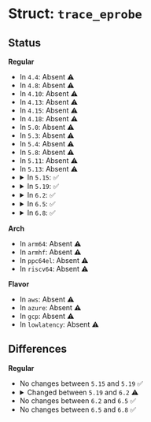 # Struct: <code>trace_eprobe</code>

## Status
<b>Regular</b>
<ul>
<li>
In <code>4.4</code>: Absent ⚠️
</li>
<li>
In <code>4.8</code>: Absent ⚠️
</li>
<li>
In <code>4.10</code>: Absent ⚠️
</li>
<li>
In <code>4.13</code>: Absent ⚠️
</li>
<li>
In <code>4.15</code>: Absent ⚠️
</li>
<li>
In <code>4.18</code>: Absent ⚠️
</li>
<li>
In <code>5.0</code>: Absent ⚠️
</li>
<li>
In <code>5.3</code>: Absent ⚠️
</li>
<li>
In <code>5.4</code>: Absent ⚠️
</li>
<li>
In <code>5.8</code>: Absent ⚠️
</li>
<li>
In <code>5.11</code>: Absent ⚠️
</li>
<li>
In <code>5.13</code>: Absent ⚠️
</li>
<li>
<details>
<summary>In <code>5.15</code>: ✅</summary>

```c
struct trace_eprobe {
    const char *event_system;
    const char *event_name;
    struct trace_event_call *event;
    struct dyn_event devent;
    struct trace_probe tp;
};
```
</details>
</li>
<li>
<details>
<summary>In <code>5.19</code>: ✅</summary>

```c
struct trace_eprobe {
    const char *event_system;
    const char *event_name;
    struct trace_event_call *event;
    struct dyn_event devent;
    struct trace_probe tp;
};
```
</details>
</li>
<li>
<details>
<summary>In <code>6.2</code>: ✅</summary>

```c
struct trace_eprobe {
    const char *event_system;
    const char *event_name;
    char *filter_str;
    struct trace_event_call *event;
    struct dyn_event devent;
    struct trace_probe tp;
};
```
</details>
</li>
<li>
<details>
<summary>In <code>6.5</code>: ✅</summary>

```c
struct trace_eprobe {
    const char *event_system;
    const char *event_name;
    char *filter_str;
    struct trace_event_call *event;
    struct dyn_event devent;
    struct trace_probe tp;
};
```
</details>
</li>
<li>
<details>
<summary>In <code>6.8</code>: ✅</summary>

```c
struct trace_eprobe {
    const char *event_system;
    const char *event_name;
    char *filter_str;
    struct trace_event_call *event;
    struct dyn_event devent;
    struct trace_probe tp;
};
```
</details>
</li>
</ul>
<b>Arch</b>
<ul>
<li>
In <code>arm64</code>: Absent ⚠️
</li>
<li>
In <code>armhf</code>: Absent ⚠️
</li>
<li>
In <code>ppc64el</code>: Absent ⚠️
</li>
<li>
In <code>riscv64</code>: Absent ⚠️
</li>
</ul>
<b>Flavor</b>
<ul>
<li>
In <code>aws</code>: Absent ⚠️
</li>
<li>
In <code>azure</code>: Absent ⚠️
</li>
<li>
In <code>gcp</code>: Absent ⚠️
</li>
<li>
In <code>lowlatency</code>: Absent ⚠️
</li>
</ul>

## Differences
<b>Regular</b>
<ul>
<li>
No changes between <code>5.15</code> and <code>5.19</code> ✅
</li>
<li>
<details>
<summary>Changed between <code>5.19</code> and <code>6.2</code> ⚠️</summary>
<ul>
<li>
<b>Field added. </b>
<code>char *filter_str</code>
</li>
</ul>
</details>
</li>
<li>
No changes between <code>6.2</code> and <code>6.5</code> ✅
</li>
<li>
No changes between <code>6.5</code> and <code>6.8</code> ✅
</li>
</ul>
